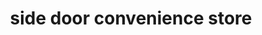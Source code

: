 ---
title: "side door convenience store"
url: /allegan/side-door-convenience-store/
shop: convenience
---